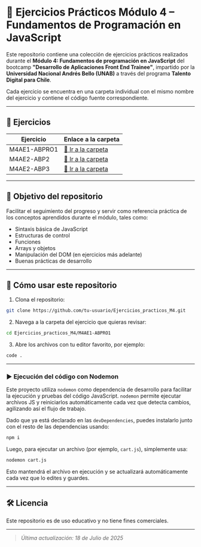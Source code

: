 # 🧠 Ejercicios Prácticos Módulo 4 – Fundamentos de Programación en JavaScript

Este repositorio contiene una colección de ejercicios prácticos realizados durante el **Módulo 4: Fundamentos de programación en JavaScript** del bootcamp **"Desarrollo de Aplicaciones Front End Trainee"**, impartido por la **Universidad Nacional Andrés Bello (UNAB)** a través del programa **Talento Digital para Chile**.

Cada ejercicio se encuentra en una carpeta individual con el mismo nombre del ejercicio y contiene el código fuente correspondiente.

---

## 📂 Ejercicios

| Ejercicio | Enlace a la carpeta |
|----------|---------------------|
| M4AE1-ABPRO1 | [📁 Ir a la carpeta](./M4AE1-ABPRO1) |
| M4AE2-ABP2 | [📁 Ir a la carpeta](./M4AE2-ABP2) |
| M4AE2-ABP3 | [📁 Ir a la carpeta](./M4AE2-ABP3) |

---

## 🚀 Objetivo del repositorio

Facilitar el seguimiento del progreso y servir como referencia práctica de los conceptos aprendidos durante el módulo, tales como:

- Sintaxis básica de JavaScript
- Estructuras de control
- Funciones
- Arrays y objetos
- Manipulación del DOM (en ejercicios más adelante)
- Buenas prácticas de desarrollo

---

## 📌 Cómo usar este repositorio

1. Clona el repositorio:

```bash
git clone https://github.com/tu-usuario/Ejercicios_practicos_M4.git
```

2. Navega a la carpeta del ejercicio que quieras revisar:

```bash
cd Ejercicios_practicos_M4/M4AE1-ABPRO1
```

3. Abre los archivos con tu editor favorito, por ejemplo:

```bash
code .
```

---

### ▶️ Ejecución del código con Nodemon

Este proyecto utiliza `nodemon` como dependencia de desarrollo para facilitar la ejecución y pruebas del código JavaScript. `nodemon` permite ejecutar archivos JS y reiniciarlos automáticamente cada vez que detecta cambios, agilizando así el flujo de trabajo.

Dado que ya está declarado en las `devDependencies`, puedes instalarlo junto con el resto de las dependencias usando:

```bash
npm i
```

Luego, para ejecutar un archivo (por ejemplo, `cart.js`), simplemente usa:

```bash
nodemon cart.js
```

Esto mantendrá el archivo en ejecución y se actualizará automáticamente cada vez que lo edites y guardes.

---

## 🛠️ Licencia

Este repositorio es de uso educativo y no tiene fines comerciales.

---

> *Última actualización: 18 de Julio de 2025*
